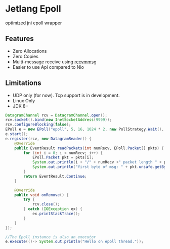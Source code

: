 # Jetlang Epoll
optimized jni epoll wrapper

## Features
 * Zero Allocations 
 * Zero Copies
 * Multi-message receive using  [recvmmsg](http://man7.org/linux/man-pages/man2/recvmmsg.2.html)
 * Easier to use Api compared to Nio

## Limitations
 * UDP only (for now). Tcp support is in development.
 * Linux Only
 * JDK 8+
 
```java
DatagramChannel rcv = DatagramChannel.open();
rcv.socket().bind(new InetSocketAddress(9999));
rcv.configureBlocking(false);
EPoll e = new EPoll("epoll", 5, 16, 1024 * 2, new PollStrategy.Wait(), EventBatch.NO_OP);
e.start();
e.register(rcv, new DatagramReader() {
    @Override
    public EventResult readPackets(int numRecv, EPoll.Packet[] pkts) {
        for (int i = 0; i < numRecv; i++) {
            EPoll.Packet pkt = pkts[i];
            System.out.println(i + "/" + numRecv +" packet length " + pkt.getLength());
            System.out.println("first byte of msg: " + pkt.unsafe.getByte(pkt.bufferAddress));
        }
        return EventResult.Continue;
    }

    @Override
    public void onRemove() {
        try {
            rcv.close();
        } catch (IOException ex) {
            ex.printStackTrace();
        }
    }
});  

//The Epoll instance is also an executor
e.execute(()-> System.out.println("Hello on epoll thread."));

```   
